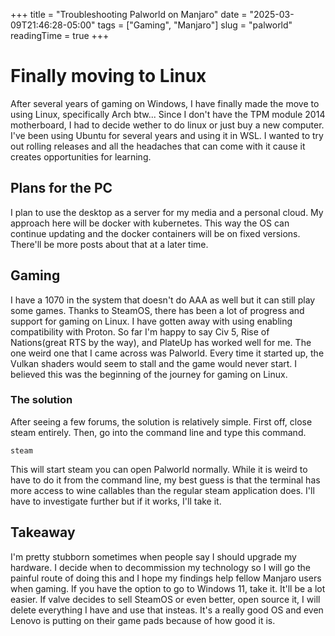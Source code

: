 +++
title = "Troubleshooting Palworld on Manjaro"
date = "2025-03-09T21:46:28-05:00"
tags = ["Gaming", "Manjaro"]
slug = "palworld"
readingTime = true
+++

# Finally moving to Linux

After several years of gaming on Windows, I have finally made the move to using Linux, specifically Arch btw... Since I don't have the TPM module 2014 motherboard, I had to decide wether to do linux or just buy a new computer. I've been using Ubuntu for several years and using it in WSL. I wanted to try out rolling releases and all the headaches that can come with it cause it creates opportunities for learning. 

## Plans for the PC

I plan to use the desktop as a server for my media and a personal cloud. My approach here will be docker with kubernetes. This way the OS can continue updating and the docker containers will be on fixed versions. There'll be more posts about that at a later time. 

## Gaming

I have a 1070 in the system that doesn't do AAA as well but it can still play some games. Thanks to SteamOS, there has been a lot of progress and support for gaming on Linux. I have gotten away with using enabling compatibility with Proton. So far I'm happy to say Civ 5, Rise of Nations(great RTS by the way), and PlateUp has worked well for me. The one weird one that I came across was Palworld. Every time it started up, the Vulkan shaders would seem to stall and the game would never start. I believed this was the beginning of the journey for gaming on Linux. 

### The solution

After seeing a few forums, the solution is relatively simple. First off, close steam entirely. Then, go into the command line and type this command.

`steam`

This will start steam you can open Palworld normally. While it is weird to have to do it from the command line, my best guess is that the terminal has more access to wine callables than the regular steam application does. I'll have to investigate further but if it works, I'll take it. 

## Takeaway

I'm pretty stubborn sometimes when people say I should upgrade my hardware. I decide when to decommission my technology so I will go the painful route of doing this and I hope my findings help fellow Manjaro users when gaming. If you have the option to go to Windows 11, take it. It'll be a lot easier. If valve decides to sell SteamOS or even better, open source it, I will delete everything I have and use that insteas. It's a really good OS and even Lenovo is putting on their game pads because of how good it is. 
